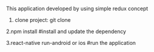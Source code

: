 
This application developed by using simple redux concept

1. clone project:
git clone 

2.npm install
#install and update the dependency

3.react-native run-android or ios
#run the application

